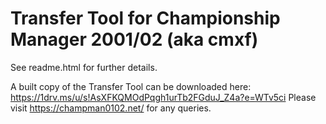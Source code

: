 # Transfer Tool for Championship Manager 2001/02 (aka cmxf)
See readme.html for further details.

A built copy of the Transfer Tool can be downloaded here: https://1drv.ms/u/s!AsXFKQMOdPqgh1urTb2FGduJ_Z4a?e=WTv5ci
Please visit https://champman0102.net/ for any queries.
